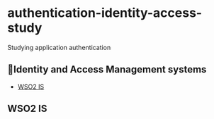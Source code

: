 # authentication-identity-access-study
Studying application authentication

## 🔐Identity and Access Management systems
* [WSO2 IS](WSO2-IS\README.md)


## WSO2 IS

